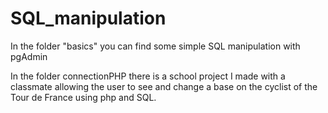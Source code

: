 # SQL_manipulation
In the folder "basics" you can find some simple SQL manipulation with pgAdmin 

In the folder connectionPHP there is a school project I made with a classmate allowing the user to see and change a base on the cyclist of the Tour de France using php and SQL.